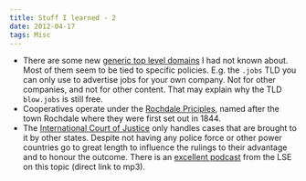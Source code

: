 ```yaml
---
title: Stuff I learned - 2
date: 2012-04-17
tags: Misc
---
```


* There are some new [generic top level domains](http://en.wikipedia.org/wiki/Generic_top-level_domain) I had not known about. Most of them seem to be tied to specific policies. E.g. the `.jobs` TLD you can only use to advertise jobs for your own company. Not for other companies, and not for other content. That may explain why the TLD `blow.jobs` is still free.
* Cooperatives operate under the [Rochdale Priciples](http://en.wikipedia.org/wiki/Rochdale_Principles), named after the town Rochdale where they were first set out in 1844.
* The [International Court of Justice](http://www.icj-cij.org/homepage/index.php?lang=en) only handles cases that are brought to it by other states. Despite not having any police force or other power countries go to great length to influence the rulings to their advantage and to honour the outcome. There is an [excellent podcast](http://richmedia.lse.ac.uk/summerSchool/20100729_1730_contemporaryDevelopmentsInInternationalLawAndTheRoleOfTheInternationalCourtOfJustice.mp3) from the LSE on this topic (direct link to mp3).
